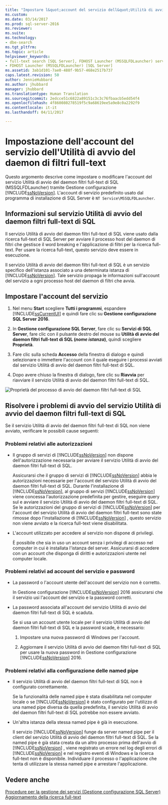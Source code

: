 ```yaml
---
title: "Impostare l&quot;account del servizio dell&quot;Utilità di avvio del daemon di filtri full-text | Microsoft Docs"
ms.custom: 
ms.date: 03/14/2017
ms.prod: sql-server-2016
ms.reviewer: 
ms.suite: 
ms.technology:
- dbe-search
ms.tgt_pltfrm: 
ms.topic: article
helpviewer_keywords:
- full-text search [SQL Server], FDHOST Launcher (MSSQLFDLauncher) service account
- FDHOST Launcher (MSSQLFDLauncher) [SQL Server]
ms.assetid: 3ab1d101-7ae0-488f-9b57-468e2517b737
caps.latest.revision: 50
author: JennieHubbard
ms.author: jhubbard
manager: jhubbard
ms.translationtype: Human Translation
ms.sourcegitcommit: 2edcce51c6822a89151c3c3c76fbaacb5edd54f4
ms.openlocfilehash: 4f860080278519f5c9a68619ee5a9e8c0a2292f9
ms.contentlocale: it-it
ms.lasthandoff: 04/11/2017

---
```

# <a name="set-the-service-account-for-the-full-text-filter-daemon-launcher"></a>Impostazione dell'account del servizio dell'Utilità di avvio del daemon di filtri full-text
 Questo argomento descrive come impostare o modificare l'account del servizio Utilità di avvio del daemon filtri full-text di SQL (MSSQLFDLauncher) tramite Gestione configurazione [!INCLUDE[ssNoVersion](../../includes/ssnoversion-md.md)]. L'account di servizio predefinito usato dal programma di installazione di SQL Server è `NT Service\MSSQLFDLauncher`.
  
  
## <a name="about-the-sql-full-text-filter-daemon-launcher-service"></a>Informazioni sul servizio Utilità di avvio del daemon filtri full-text di SQL
Il servizio Utilità di avvio del daemon filtri full-text di SQL viene usato dalla ricerca full-text di SQL Server per avviare il processo host del daemon di filtri che gestisce il word breaking e l'applicazione di filtri per la ricerca full-text. Per usare la ricerca full-text, questo servizio deve essere in esecuzione.  
  
Il servizio Utilità di avvio del daemon filtri full-text di SQL è un servizio specifico dell'istanza associato a una determinata istanza di [!INCLUDE[ssNoVersion](../../includes/ssnoversion-md.md)]. Tale servizio propaga le informazioni sull'account del servizio a ogni processo host del daemon di filtri che avvia.  

##  <a name="setting"></a> Impostare l'account del servizio  
  
1.  Nel menu **Start** scegliere **Tutti i programmi**, espandere [!INCLUDE[ssCurrentUI](../../includes/sscurrentui-md.md)] e quindi fare clic su **Gestione configurazione SQL Server 2016**.  
  
2.  In **Gestione configurazione SQL Server**, fare clic su **Servizi di SQL Server**, fare clic con il pulsante destro del mouse su **Utilità di avvio del daemon filtri full-text di SQL (***nome istanza***)**, quindi scegliere **Proprietà**.  
  
3.  Fare clic sulla scheda **Accesso** della finestra di dialogo e quindi selezionare o immettere l'account con il quale eseguire i processi avviati dal servizio Utilità di avvio del daemon filtri full-text di SQL.  
  
4.  Dopo avere chiuso la finestra di dialogo, fare clic su **Riavvia** per riavviare il servizio Utilità di avvio del daemon filtri full-text di SQL.  
  
![Proprietà del processo di avvio del daemon filtri full-text di SQL](../../relational-databases/search/media/sql-full-text-filter-daemon-launch-process-properties.png)
  
##  <a name="error"></a> Risolvere i problemi di avvio del servizio Utilità di avvio del daemon filtri full-text di SQL  
 Se il servizio Utilità di avvio del daemon filtri full-text di SQL non viene avviato, verificare le possibili cause seguenti:  
  
### <a name="permissions-issues"></a>Problemi relativi alle autorizzazioni
-   Il gruppo di servizi di [!INCLUDE[ssNoVersion](../../includes/ssnoversion-md.md)] non dispone dell'autorizzazione necessaria per avviare il servizio Utilità di avvio del daemon filtri full-text di SQL.  

     Assicurarsi che il gruppo di servizi di [!INCLUDE[ssNoVersion](../../includes/ssnoversion-md.md)] abbia le autorizzazioni necessarie per l'account del servizio Utilità di avvio del daemon filtri full-text di SQL. Durante l'installazione di [!INCLUDE[ssNoVersion](../../includes/ssnoversion-md.md)], al gruppo di servizi [!INCLUDE[ssNoVersion](../../includes/ssnoversion-md.md)] viene concessa l'autorizzazione predefinita per gestire, eseguire query sul e avviare il servizio Utilità di avvio del daemon filtri full-text di SQL. Se le autorizzazioni del gruppo di servizi di [!INCLUDE[ssNoVersion](../../includes/ssnoversion-md.md)] per l'account del servizio Utilità di avvio del daemon filtri full-text sono state rimosse dopo l'installazione di [!INCLUDE[ssNoVersion](../../includes/ssnoversion-md.md)] , questo servizio non viene avviato e la ricerca full-text viene disabilitata.     

-   L'account utilizzato per accedere al servizio non dispone di privilegi.  
  
     È possibile che sia in uso un account senza i privilegi di accesso nel computer in cui è installata l'istanza del server. Assicurarsi di accedere con un account che disponga di diritti e autorizzazioni utente nel computer locale.  

### <a name="service-account-and-password-issues"></a>Problemi relativi ad account del servizio e password
-   La password o l'account utente dell'account del servizio non è corretto.  
  
     In Gestione configurazione [!INCLUDE[ssNoVersion](../../includes/ssnoversion-md.md)] 2016 assicurarsi che il servizio usi l'account del servizio e la password corretti.  
  
-   La password associata all'account del servizio Utilità di avvio del daemon filtri full-text di SQL è scaduta.  
  
     Se si usa un account utente locale per il servizio Utilità di avvio del daemon filtri full-text di SQL e la password scade, è necessario:  
  
    1.  Impostare una nuova password di Windows per l'account.  
  
    2.  Aggiornare il servizio Utilità di avvio del daemon filtri full-text di SQL per usare la nuova password in Gestione configurazione [!INCLUDE[ssNoVersion](../../includes/ssnoversion-md.md)] 2016.  
  
### <a name="named-pipes-configuration-issues"></a>Problemi relativi alla configurazione delle named pipe
-   Il servizio Utilità di avvio del daemon filtri full-text di SQL non è configurato correttamente.  
  
     Se la funzionalità delle named pipe è stata disabilitata nel computer locale o se [!INCLUDE[ssNoVersion](../../includes/ssnoversion-md.md)] è stato configurato per l'utilizzo di una named pipe diversa da quella predefinita, il servizio Utilità di avvio del daemon filtri full-text di SQL potrebbe non essere avviato.  
  
-   Un'altra istanza della stessa named pipe è già in esecuzione.  
  
     Il servizio [!INCLUDE[ssNoVersion](../../includes/ssnoversion-md.md)] funge da server named pipe per il client del servizio Utilità di avvio del daemon filtri full-text di SQL. Se la named pipe è già stata creata da un altro processo prima dell'avvio di [!INCLUDE[ssNoVersion](../../includes/ssnoversion-md.md)] , viene registrato un errore nel log degli errori di [!INCLUDE[ssNoVersion](../../includes/ssnoversion-md.md)] e nel registro eventi di Windows e la ricerca full-text non è disponibile.  Individuare il processo o l'applicazione che tenta di utilizzare la stessa named pipe e arrestare l'applicazione.  
  
## <a name="see-also"></a>Vedere anche  
 [Procedure per la gestione dei servizi &#40;Gestione configurazione SQL Server&#41;](http://msdn.microsoft.com/library/78dee169-df0c-4c95-9af7-bf033bc9fdc6)   
 [Aggiornamento della ricerca full-text](../../relational-databases/search/upgrade-full-text-search.md)  
  
  
